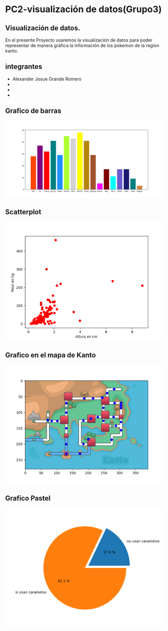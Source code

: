 # PC2-visualización de datos(Grupo3)
## Visualización de datos.
En el presente Proyecto  usaremos la visualización de datos para poder representar de manera gráfica la información de los pokemon de la region kanto.
## integrantes
* Alexander Josue Grande Romero
*
*
*
## Grafico de barras

![](https://github.com/Grande1996/PC2-Trabajodevisualizaci-n-Grupo3-/blob/main/Figura1.png)

## Scatterplot 
![](https://github.com/Grande1996/PC2-Trabajodevisualizaci-n-Grupo3-/blob/main/figura2.png)

## Grafico en el mapa de Kanto
![](https://github.com/Grande1996/PC2-Trabajodevisualizaci-n-Grupo3-/blob/main/figura3.png)

## Grafico Pastel
![](https://github.com/Grande1996/PC2-Trabajodevisualizaci-n-Grupo3-/blob/main/figura4.png)
